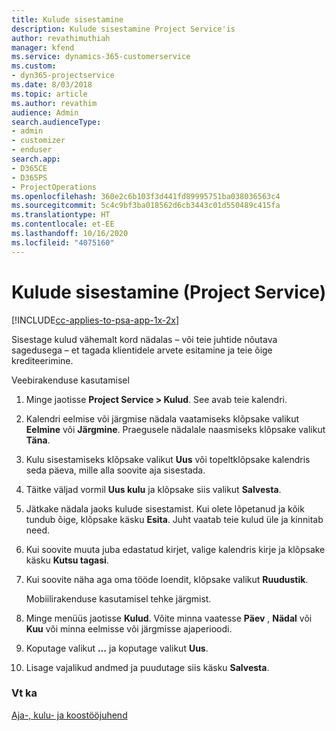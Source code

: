 ```yaml
---
title: Kulude sisestamine
description: Kulude sisestamine Project Service'is
author: revathimuthiah
manager: kfend
ms.service: dynamics-365-customerservice
ms.custom:
- dyn365-projectservice
ms.date: 8/03/2018
ms.topic: article
ms.author: revathim
audience: Admin
search.audienceType:
- admin
- customizer
- enduser
search.app:
- D365CE
- D365PS
- ProjectOperations
ms.openlocfilehash: 360e2c6b103f3d441fd89995751ba038036563c4
ms.sourcegitcommit: 5c4c9bf3ba018562d6cb3443c01d550489c415fa
ms.translationtype: HT
ms.contentlocale: et-EE
ms.lasthandoff: 10/16/2020
ms.locfileid: "4075160"
---
```

# <a name="enter-expenses-project-service"></a>Kulude sisestamine (Project Service)

[!INCLUDE[cc-applies-to-psa-app-1x-2x](../includes/cc-applies-to-psa-app-1x-2x.md)]

Sisestage kulud vähemalt kord nädalas – või teie juhtide nõutava sagedusega – et tagada klientidele arvete esitamine ja teie õige krediteerimine.  
  
 Veebirakenduse kasutamisel  
  
1. Minge jaotisse **Project Service > Kulud**. See avab teie kalendri.  
  
2. Kalendri eelmise või järgmise nädala vaatamiseks klõpsake valikut **Eelmine** või **Järgmine**. Praegusele nädalale naasmiseks klõpsake valikut **Täna**.  
  
3. Kulu sisestamiseks klõpsake valikut **Uus** või topeltklõpsake kalendris seda päeva, mille alla soovite aja sisestada.  
  
4. Täitke väljad vormil **Uus kulu** ja klõpsake siis valikut **Salvesta**.  
  
5. Jätkake nädala jaoks kulude sisestamist. Kui olete lõpetanud ja kõik tundub õige, klõpsake käsku **Esita**. Juht vaatab teie kulud üle ja kinnitab need.  
  
6. Kui soovite muuta juba edastatud kirjet, valige kalendris kirje ja klõpsake käsku **Kutsu tagasi**.  
  
7. Kui soovite näha aga oma tööde loendit, klõpsake valikut **Ruudustik**.  
  
   Mobiilirakenduse kasutamisel tehke järgmist.  
  
8. Minge menüüs jaotisse **Kulud**.     Võite minna vaatesse **Päev** , **Nädal** või **Kuu** või minna eelmisse või järgmisse ajaperioodi.  
  
9. Koputage valikut **…** ja koputage valikut **Uus**.  
  
10. Lisage vajalikud andmed ja puudutage siis käsku **Salvesta**.  
  
### <a name="see-also"></a>Vt ka  
 [Aja-, kulu- ja koostööjuhend](../psa/time-expense-collaboration-guide.md)
